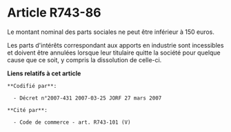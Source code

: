 # Article R743-86

Le montant nominal des parts sociales ne peut être inférieur à 150 euros.

Les parts d'intérêts correspondant aux apports en industrie sont incessibles et doivent être annulées lorsque leur titulaire
quitte la société pour quelque cause que ce soit, y compris la dissolution de celle-ci.

**Liens relatifs à cet article**

	**Codifié par**:

	  - Décret n°2007-431 2007-03-25 JORF 27 mars 2007

	**Cité par**:

	  - Code de commerce - art. R743-101 (V)
